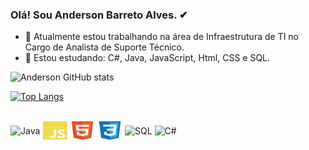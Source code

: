 ### Olá! Sou Anderson Barreto Alves. ✔


- 🔭 Atualmente estou trabalhando na área de Infraestrutura de TI no Cargo de Analista de Suporte Técnico.
- 🌱 Estou estudando: C#, Java, JavaScript, Html, CSS e SQL.

![Anderson GitHub stats](https://github-readme-stats-sigma-five.vercel.app/api?username=andersonbarretoalves&show_icons=true&rank_icon=github)

[![Top Langs](https://github-readme-stats.vercel.app/api/top-langs/?username=andersonbarretoalves&layout=donut)](https://github.com/andersonbarretoalves/github-readme-stats)

<div style="display: inline_block"><br>  
  <img align="center" alt="Java" height="30" width="40" src="https://raw.githubusercontent.com/jmnote/z-icons/master/svg/java.svg">  
  <img align="center" alt="Js" height="30" width="40" src="https://raw.githubusercontent.com/devicons/devicon/master/icons/javascript/javascript-plain.svg">
  <img align="center" alt="HTML" height="30" width="40" src="https://raw.githubusercontent.com/devicons/devicon/master/icons/html5/html5-original.svg">
  <img align="center" alt="CSS" height="30" width="40" src="https://raw.githubusercontent.com/devicons/devicon/master/icons/css3/css3-original.svg">  
  <img align="center" alt="SQL" height="30" width="30" src="https://user-images.githubusercontent.com/40461634/114240226-2f506580-9955-11eb-849b-e2a25117d681.png"> 
  <img align="center" alt="C#" height="33" width="33" src="https://user-images.githubusercontent.com/40461634/114240154-134cc400-9955-11eb-9ee7-84a0a2c7e5ba.png">
</div>
